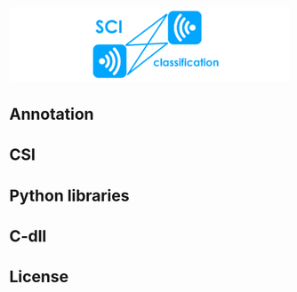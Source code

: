 ![](https://raw.githubusercontent.com/maksimio/csi_classification/master/logo1.png)
# Annotation

# CSI

# Python libraries

# C-dll

# License
